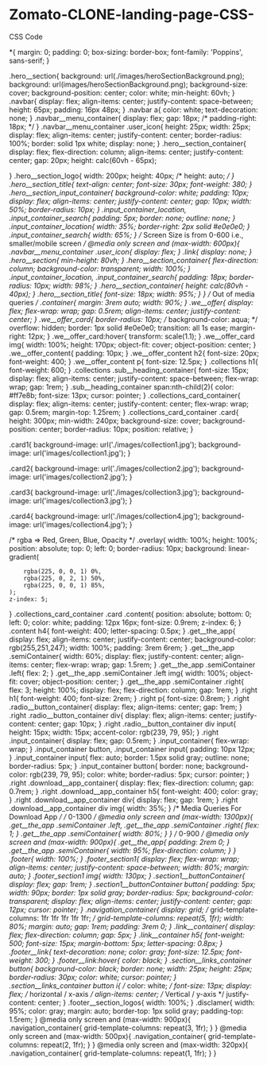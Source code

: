 # Zomato-CLONE-landing-page-CSS-
CSS Code




*{
    margin: 0;
    padding: 0;
    box-sizing: border-box;
    font-family: 'Poppins', sans-serif;
}

.hero__section{
    background: url(./images/heroSectionBackground.png);
    background: url(images/heroSectionBackground.png);
    background-size: cover;
    background-position: center;
    color: white;
    min-height: 60vh;
}
.navbar{
    display: flex;
    align-items: center;
    justify-content: space-between;
    height: 65px;
    padding: 16px 48px;
}
.navbar a{
    color: white;
    text-decoration: none;
}
.navbar__menu_container{
    display: flex;
    gap: 18px;
    /* padding-right: 18px; */
}
.navbar__menu_container .user_icon{
    height: 25px;
    width: 25px;
    display: flex;
    align-items: center;
    justify-content: center;
    border-radius: 100%;
    border: solid 1px white;
    display: none;
}
.hero__section_container{
    display: flex;
    flex-direction: column;
    align-items: center;
    justify-content: center;
    gap: 20px;
    height: calc(60vh - 65px);
    
}
.hero__section_logo{
    width: 200px;
    height: 40px;
    /* height: auto; */
}
.hero__section_title{
    text-align: center;
    font-size: 30px;
    font-weight: 380;
}
.hero__section_input_container{
    background-color: white;
    padding: 10px;
    display: flex;
    align-items: center;
    justify-content: center;
    gap: 10px;
    width: 50%;
    border-radius: 10px;
}
.input_container_location, 
.input_container_search{
    padding: 5px;
    border: none;
    outline: none;
}
.input_container_location{
    width: 35%;
    border-right: 2px solid #e0e0e0;
}
.input_container_search{
    width: 65%;
}
/* Screen Size is from 0-600 i.e., smaller/mobile screen */
@media only screen and (max-width: 600px){
    .navbar__menu_container .user_icon{
        display: flex;
    }
    .link{
        display: none;
    }
    .hero__section{
        min-height: 80vh;
    }
    .hero__section_container{
        flex-direction: column;
        background-color: transparent;
        width: 100%;
    }
    .input_container_location,
    .input_container_search{
        padding: 18px;
        border-radius: 10px;
        width: 98%;
    }
    .hero__section_container{
        height: calc(80vh - 40px);
    }
    .hero__section_title{
        font-size: 18px;
        width: 95%;
    }
}
/* Out of media queries */
.container{
    margin: 3rem auto;
    width: 90%;
}
.we__offer{
    display: flex;
    flex-wrap: wrap;
    gap: 0.5rem;
    align-items: center;
    justify-content: center;
}
.we__offer_card{
    border-radius: 10px;
    /* background-color: aqua; */
    overflow: hidden;
    border: 1px solid #e0e0e0;
    transition: all 1s ease;
    margin-right: 12px;
}
.we__offer_card:hover{
    transform: scale(1.1);
}
.we__offer_card img{
    width: 100%;
    height: 170px;
    object-fit: cover;
    object-position: center;
}
.we__offer_content{
    padding: 10px;
}
.we__offer_content h2{
    font-size: 20px;
    font-weight: 400;
}
.we__offer_content p{
    font-size: 12.5px;
}
.collections h1{
    font-weight: 600;
}
.collections .sub__heading_container{
    font-size: 15px;
    display: flex;
    align-items: center;
    justify-content: space-between;
    flex-wrap: wrap;
    gap: 1rem;
}
.sub__heading_container span:nth-child(2){
    color: #ff7e8b;
    font-size: 13px;
    cursor: pointer;
}
.collections_card_container{
    display: flex;
    align-items: center;
    justify-content: center;
    flex-wrap: wrap;
    gap: 0.5rem;
    margin-top: 1.25rem;
}
.collections_card_container .card{
    height: 300px;
    min-width: 240px;
    background-size: cover;
    background-position: center;
    border-radius: 10px;
    position: relative;
}

.card1{
    background-image: url('./images/collection1.jpg');
    background-image: url('images/collection1.jpg');
}

.card2{
    background-image: url('./images/collection2.jpg');
    background-image: url('images/collection2.jpg');
}

.card3{
    background-image: url('./images/collection3.jpg');
    background-image: url('images/collection3.jpg');
}

.card4{
    background-image: url('./images/collection4.jpg');
    background-image: url('images/collection4.jpg');
}

/* rgba => Red, Green, Blue, Opacity */
.overlay{
    width: 100%;
    height: 100%;
    position: absolute;
    top: 0;
    left: 0;
    border-radius: 10px;
    background: linear-gradient(
      
        rgba(225, 0, 0, 1) 0%,
        rgba(225, 0, 2, 1) 50%,
        rgba(225, 0, 0, 1) 85%,
    );
    z-index: 5;
}
.collections_card_container .card .content{
    position: absolute;
    bottom: 0;
    left: 0;
    color: white;
    padding: 12px 16px;
    font-size: 0.9rem;
    z-index: 6;
}
.content h4{
    font-weight: 400;
    letter-spacing: 0.5px;
}
.get__the_app{
    display: flex;
    align-items: center;
    justify-content: center;
    background-color: rgb(255,251,247);
    width: 100%;
    padding: 3rem 6rem;
}
.get__the_app .semiContainer{
    width: 60%;
    display: flex;
    justify-content: center;
    align-items: center;
    flex-wrap: wrap;
    gap: 1.5rem;
}
.get__the_app .semiContainer .left{
    flex: 2;
}
.get__the_app .semiContainer .left img{
    width: 100%;
    object-fit: cover;
    object-position: center;
}
.get__the_app .semiContainer .right{
    flex: 3;
    height: 100%;
    display: flex;
    flex-direction: column;
    gap: 1rem;
}
.right h1{
    font-weight: 400;
    font-size: 2rem;
}
.right p{
    font-size: 0.8rem;
}
.right .radio__button_container{
    display: flex;
    align-items: center;
    gap: 1rem;
}
.right .radio__button_container div{
    display: flex;
    align-items: center;
    justify-content: center;
    gap: 10px;
}
.right .radio__button_container div input{
    height: 15px;
    width: 15px;
    accent-color: rgb(239, 79, 95);
}
.right .input_container{
    display: flex;
    gap: 0.5rem;
}
.input_container{
    flex-wrap: wrap;
}
.input_container button,
.input_container input{
    padding: 10px 12px;
}
.input_container input{
    flex: auto;
    border:  1.5px solid gray;
    outline: none;
    border-radius: 5px;
}
.input_container button{
    border: none;
    background-color: rgb(239, 79, 95);
    color: white;
    border-radius: 5px;
    cursor: pointer;
}
.right .download__app_container{
    display: flex;
    flex-direction: column;
    gap: 0.7rem;
}
.right .download__app_container h5{
    font-weight: 400;
    color: gray;
}
.right .download__app_container div{
    display: flex;
    gap: 1rem;
}
.right .download__app_container div img{
    width: 35%;
}
/* Media Queries For Download App */
/* 0-1300 */
@media only screen and (max-width: 1300px){
    .get__the_app .semiContainer .left,
    .get__the_app .semiContainer .right{
        flex: 1;
    }
    .get__the_app .semiContainer{
        width: 80%;
    }
}
/* 0-900 */
@media only screen and (max-width: 900px){
    .get__the_app{
        padding: 2rem 0;
    }
    .get__the_app .semiContainer{
        width: 95%;
        flex-direction: column;
    }
}
.footer{
    width: 100%;
}
.footer_section1{
    display: flex;
    flex-wrap: wrap;
    align-items: center;
    justify-content: space-between;
    width: 80%;
    margin: auto;
}
.footer_section1 img{
    width: 130px;
}
.section1__buttonContainer{
    display: flex;
    gap: 1rem;
}
.section1__buttonContainer button{
    padding: 5px;
    width: 90px;
    border: 1px solid gray;
    border-radius: 5px;
    background-color: transparent;
    display: flex;
    align-items: center;
    justify-content: center;
    gap: 12px;
    cursor: pointer;
}
.navigation_container{
    display: grid;
    /* grid-template-columns: 1fr 1fr 1fr 1fr 1fr; */
    grid-template-columns: repeat(5, 1fr);
    width: 80%;
    margin: auto;
    gap: 1rem;
    padding: 3rem 0;
}
.link__container{
    display: flex;
    flex-direction: column;
    gap: 5px;
}
.link__container h5{
    font-weight: 500;
    font-size: 15px;
    margin-bottom: 5px;
    letter-spacing: 0.8px;
}
.footer__link{
    text-decoration: none;
    color: gray;
    font-size: 12.5px;
    font-weight: 300;
}
.footer__link:hover{
    color: black;
}
.section__links_container button{
  background-color: black;
  border: none;
  width: 25px;
  height: 25px;
  border-radius: 30px;
  color: white;
  cursor: pointer;
}
.section__links_container button i{
    /* color: white; */
    font-size: 13px;
    display: flex;
    /* horizontal / x-axis */
    align-items: center; 
    /* Vertical / y-axis */
    justify-content: center;
}
.footer__section_logos{
    width: 100%;
}
.disclamer{
    width: 95%;
    color: gray;
    margin: auto;
    border-top: 1px solid gray;
    padding-top: 1.5rem;
}
@media only screen and (max-width: 900px){
    .navigation_container{
            grid-template-columns: repeat(3, 1fr);
    }
}
@media only screen and (max-width: 500px){
    .navigation_container{
            grid-template-columns: repeat(2, 1fr);
    }
}
@media only screen and (max-width: 320px){
    .navigation_container{
            grid-template-columns: repeat(1, 1fr);
    }
}


